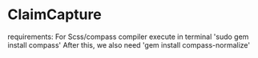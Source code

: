 ClaimCapture
============

requirements: 
	For Scss/compass compiler execute in terminal 'sudo gem install compass'
	After this, we also need 'gem install compass-normalize'